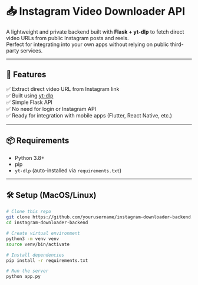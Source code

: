 # 📥 Instagram Video Downloader API

A lightweight and private backend built with **Flask + yt-dlp** to fetch direct video URLs from public Instagram posts and reels.  
Perfect for integrating into your own apps without relying on public third-party services.

---

## 🚀 Features

✅ Extract direct video URL from Instagram link  
✅ Built using [yt-dlp](https://github.com/yt-dlp/yt-dlp)  
✅ Simple Flask API  
✅ No need for login or Instagram API  
✅ Ready for integration with mobile apps (Flutter, React Native, etc.)

---

## 📦 Requirements

- Python 3.8+
- pip
- `yt-dlp` (auto-installed via `requirements.txt`)

---

## 🛠️ Setup (MacOS/Linux)

```bash
# Clone this repo
git clone https://github.com/yourusername/instagram-downloader-backend.git
cd instagram-downloader-backend

# Create virtual environment
python3 -m venv venv
source venv/bin/activate

# Install dependencies
pip install -r requirements.txt

# Run the server
python app.py
